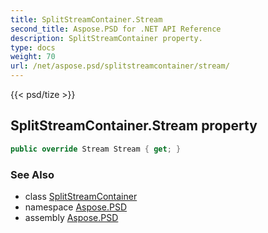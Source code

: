 ```yaml
---
title: SplitStreamContainer.Stream
second_title: Aspose.PSD for .NET API Reference
description: SplitStreamContainer property. 
type: docs
weight: 70
url: /net/aspose.psd/splitstreamcontainer/stream/
---
```

{{< psd/tize >}}
## SplitStreamContainer.Stream property

```csharp
public override Stream Stream { get; }
```

### See Also

* class [SplitStreamContainer](../)
* namespace [Aspose.PSD](../../splitstreamcontainer/)
* assembly [Aspose.PSD](../../../)



